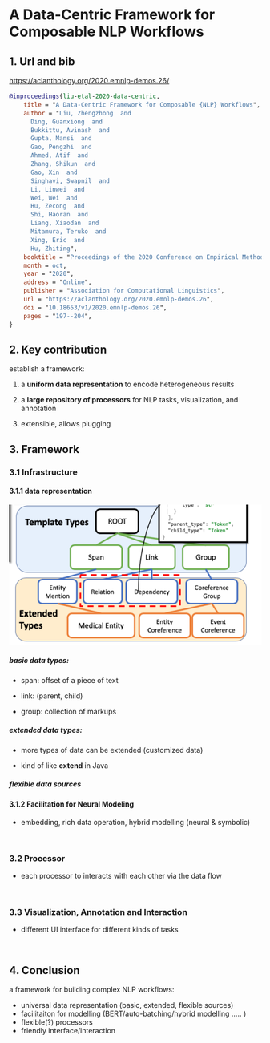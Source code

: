 # A Data-Centric Framework for Composable NLP Workflows

## 1. Url and bib

https://aclanthology.org/2020.emnlp-demos.26/

```bibtex
@inproceedings{liu-etal-2020-data-centric,
    title = "A Data-Centric Framework for Composable {NLP} Workflows",
    author = "Liu, Zhengzhong  and
      Ding, Guanxiong  and
      Bukkittu, Avinash  and
      Gupta, Mansi  and
      Gao, Pengzhi  and
      Ahmed, Atif  and
      Zhang, Shikun  and
      Gao, Xin  and
      Singhavi, Swapnil  and
      Li, Linwei  and
      Wei, Wei  and
      Hu, Zecong  and
      Shi, Haoran  and
      Liang, Xiaodan  and
      Mitamura, Teruko  and
      Xing, Eric  and
      Hu, Zhiting",
    booktitle = "Proceedings of the 2020 Conference on Empirical Methods in Natural Language Processing: System Demonstrations",
    month = oct,
    year = "2020",
    address = "Online",
    publisher = "Association for Computational Linguistics",
    url = "https://aclanthology.org/2020.emnlp-demos.26",
    doi = "10.18653/v1/2020.emnlp-demos.26",
    pages = "197--204",
}
```



## 2. Key contribution

establish a framework:

1.  a **uniform data representation** to encode heterogeneous results

2.  a **large repository of processors** for NLP tasks, visualization, and annotation

3.  extensible, allows plugging


## 3. Framework
### 3.1 Infrastructure

#### 3.1.1 data representation

![Data-Centric-1](..\images\Data-Centric-1.png) 

##### basic data types:

- span: offset of a piece of text



- ​link: (parent, child)


- group: collection of markups



##### extended data types:

- more types of data can be extended (customized data)

- kind of like **extend** in Java



##### flexible data sources



#### 3.1.2 Facilitation for Neural Modeling

- embedding,  rich data operation, hybrid modelling (neural & symbolic)

  ​



### 3.2 Processor

- each processor to interacts with each other via the data flow

  ​



### 3.3 Visualization, Annotation and Interaction
- different UI interface for different kinds of tasks

  ​



## 4. Conclusion

a framework for building complex NLP workflows: 
-  universal data representation (basic, extended, flexible sources)
-  facilitaiton for modelling (BERT/auto-batching/hybrid modelling ..... )
-  flexible(?) processors
-  friendly interface/interaction